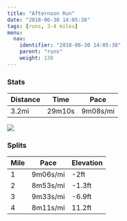 ```yaml
---
title: "Afternoon Run"
date: "2018-06-30 14:05:38"
tags: [runs, 3-4 miles]
menu:
  nav:
    identifier: "2018-06-30 14:05:38"
    parent: "runs"
    weight: 130
---
```


### Stats

| Distance | Time | Pace |
|----------|------|------|
|3.2mi|29m10s|9m08s/mi|

<img src='https://maps.googleapis.com/maps/api/staticmap?maptype=roadmap&path=enc:ewjeIneyL_@sClCdFNvJxChJ~KxGxK~StG|WrE`c@e@py@_AeErCwPeBih@l@hBuGob@_HiYeKgPcE_AeEcFyFsRdA{AwCmFzAnC&key=AIzaSyC1MId7bFpkLXNAaYhBSTb8jLyiSqzbDtM&size=800x800&markers=color:yellow|label:S|53.47203,-2.26408&markers=color:green|label:F|53.47205000000001,-2.26399'>

### Splits

| Mile | Pace | Elevation |
|------|------|-----------|
|1|9m06s/mi|-2ft|
|2|8m53s/mi|-1.3ft|
|3|9m33s/mi|-6.9ft|
|4|8m11s/mi|11.2ft|
